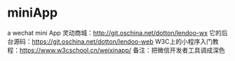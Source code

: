 # miniApp
a wechat mini App
灵动商城：http://git.oschina.net/dotton/lendoo-wx
它的后台源码：https://git.oschina.net/dotton/lendoo-web
W3C上的小程序入门教程：https://www.w3cschool.cn/weixinapp/
备注：把微信开发者工具调成深色
